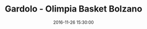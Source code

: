 ---
title: Gardolo - Olimpia Basket Bolzano
date: 2016-11-26 15:30:00
squadra-a: Bc Gardolo
punteggio-a: 52
squadra-b: Olimpia Basket Bolzano
punteggio-b: 42
partite/squadra: under-13-16-17
luogo: Centro Sportivo Trento Nord
categoria: under 13
---